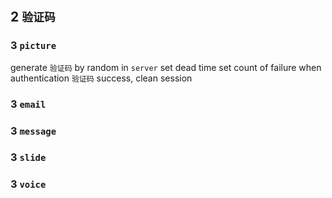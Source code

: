 ## 2 `验证码` 



### 3  `picture` 
generate `验证码` by random in `server`
set dead time
set count of failure
when authentication `验证码` success, clean session




### 3  `email` 



### 3  `message` 



### 3  `slide` 



### 3  `voice`
